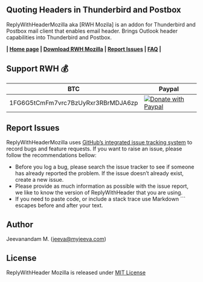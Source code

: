 Quoting Headers in Thunderbird and Postbox
------------------------------------------

ReplyWithHeaderMozilla aka [RWH Mozila] is an addon for Thunderbird and Postbox mail client that enables email header. 
Brings Outlook header capabilities into Thunderbird and Postbox.

**|  [Home page][2]  |  [Download RWH Mozilla][5]  |  [Report Issues][8]  |  [FAQ][7]  |**

Support RWH :moneybag:
----------------

BTC | Paypal 
--- | ---
1FG6G5tCmFm7vrc7BzUyRxr3RBrMDJA6zp | [![Donate with Paypal](https://www.paypalobjects.com/webstatic/en_US/btn/btn_donate_pp_142x27.png)](https://www.paypal.com/cgi-bin/webscr?cmd=_donations&business=QWMZG74FW4QYC&lc=US&item_name=Jeevanandam%20M%2e&item_number=ReplyWithHeaderMozilla&currency_code=USD&bn=PP%2dDonationsBF%3abtn_donateCC_LG%2egif%3aNonHosted)

Report Issues
-------------
ReplyWithHeaderMozilla uses [GitHub’s integrated issue tracking system][3] to record bugs and feature requests. If you want to raise an issue, please follow the recommendations bellow:

* Before you log a bug, please search the issue tracker to see if someone has already reported the problem. If the issue doesn’t already exist, create a new issue.
* Please provide as much information as possible with the issue report, we like to know the version of ReplyWithHeader that you are using.
* If you need to paste code, or include a stack trace use Markdown ``` escapes before and after your text.

Author
------
Jeevanandam M. (jeeva@myjeeva.com)

License
-------
ReplyWithHeader Mozilla is released under [MIT License][4]

[1]: http://myjeeva.com
[2]: http://myjeeva.com/replywithheader-mozilla
[3]: https://github.com/jeevatkm/ReplyWithHeaderMozilla/issues
[4]: https://github.com/jeevatkm/ReplyWithHeader/blob/master/ReplyWithHeaderMozilla/LICENSE.txt
[5]: https://addons.mozilla.org/en-US/thunderbird/addon/replywithheader/
[6]: https://github.com/jeevatkm
[7]: http://myjeeva.com/replywithheader-mozilla#faq
[8]: #report-issues
